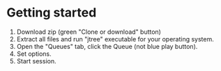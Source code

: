 # Getting started

1. Download zip (green "Clone or download" button)
2. Extract all files and run "jtree" executable for your operating system.
3. Open the "Queues" tab, click the Queue (not blue play button).
4. Set options.
5. Start session.